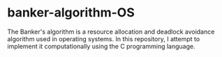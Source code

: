 # banker-algorithm-OS
The Banker's algorithm is a resource allocation and deadlock avoidance algorithm used in operating systems. In this repository, I attempt to implement it computationally using the C programming language.
